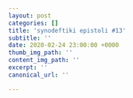 ```yaml
---
layout: post
categories: []
title: 'synodeftiki epistoli #13'
subtitle: ''
date: 2020-02-24 23:00:00 +0000
thumb_img_path: ''
content_img_path: ''
excerpt: ''
canonical_url: ''

---
```

